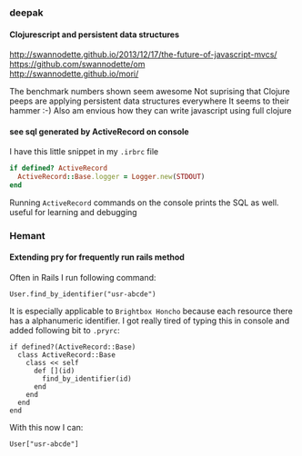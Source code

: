### deepak

#### Clojurescript and persistent data structures

http://swannodette.github.io/2013/12/17/the-future-of-javascript-mvcs/  
https://github.com/swannodette/om  
http://swannodette.github.io/mori/ 

The benchmark numbers shown seem awesome
Not suprising that Clojure peeps are applying persistent data structures everywhere
It seems to their hammer :-)
Also am envious how they can write javascript using full clojure

#### see sql generated by ActiveRecord on console

I have this little snippet in my `.irbrc` file

```ruby
if defined? ActiveRecord
  ActiveRecord::Base.logger = Logger.new(STDOUT)
end
```

Running `ActiveRecord` commands on the console prints the SQL as well.
useful for learning and debugging

### Hemant

#### Extending pry for frequently run rails method

Often in Rails I run following command:

    User.find_by_identifier("usr-abcde")

It is especially applicable to `Brightbox Honcho` because each resource there has
a alphanumeric identifier. I got really tired of typing this in console and added following
bit to `.pryrc`:

    if defined?(ActiveRecord::Base)
      class ActiveRecord::Base
        class << self
          def [](id)
            find_by_identifier(id)
          end
        end
      end
    end

With this now I can:

    User["usr-abcde"]
    
    
